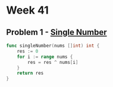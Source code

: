 # Week 41

## Problem 1 - [Single Number](https://leetcode.com/problems/single-number/description/)

```go
func singleNumber(nums []int) int {
    res := 0
    for i := range nums {
        res = res ^ nums[i]
    }
    return res
}
```